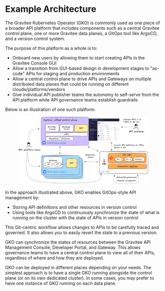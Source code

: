# Example Architecture

The Gravitee Kubernetes Operator (GKO) is commonly used as one piece of a broader API platform that includes components such as a central Gravitee control plane, one or more Gravitee data planes, a GitOps tool like ArgoCD, and a version control system.

The purpose of this platform as a whole is to:

* Onboard new users by allowing them to start creating APIs in the Gravitee Console GUI
* Allow a transition from GUI-based design in development stages to "as-code" APIs for staging and production environments
* Allow a central control plane to drive APIs and Gateways on multiple distributed data planes that could be running on different clouds/platforms/vendors
* Give individual API publisher teams the autonomy to self-serve from the API platform while API governance teams establish guardrails

Below is an illustration of one such platform:

<figure><img src="../.gitbook/assets/image (9).png" alt=""><figcaption></figcaption></figure>

In the approach illustrated above, GKO enables GitOps-style API management by:

* Storing API definitions and other resources in version control
* Using tools like ArgoCD to continuously synchronize the state of what is running on the cluster with the state of APIs in version control

This Git-centric workflow allows changes to APIs to be carefully traced and governed. It also allows you to easily revert the state to a previous version.

GKO can synchronize the states of resources between the Gravitee API Management Console, Developer Portal, and Gateway. This allows governance teams to have a central control plane to view all of their APIs, regardless of where and how they are deployed.

GKO can be deployed in different places depending on your needs. The simplest approach is to have a single GKO running alongside the control plane (or on its own dedicated cluster). In some cases, you may prefer to have one instance of GKO running on each data plane.
